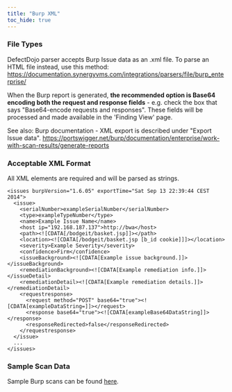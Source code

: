 ```yaml
---
title: "Burp XML"
toc_hide: true
---
```

### File Types
DefectDojo parser accepts Burp Issue data as an .xml file.
To parse an HTML file instead, use this method: https://documentation.synergyvms.com/integrations/parsers/file/burp_enterprise/

When the Burp report is generated, **the recommended option is Base64
encoding both the request and response fields** - e.g. check the box
that says \"Base64-encode requests and responses\". These fields will be
processed and made available in the \'Finding View\' page.

See also: Burp documentation - XML export is described under "Export Issue data".  https://portswigger.net/burp/documentation/enterprise/work-with-scan-results/generate-reports

### Acceptable XML Format
All XML elements are required and will be parsed as strings.

~~~
<issues burpVersion="1.6.05" exportTime="Sat Sep 13 22:39:44 CEST 2014">
  <issue>
    <serialNumber>exampleSerialNumber</serialNumber>
    <type>exampleTypeNumber</type>
    <name>Example Issue Name</name>
    <host ip="192.168.187.137">http://bwa</host>
    <path><![CDATA[/bodgeit/basket.jsp]]></path>
    <location><![CDATA[/bodgeit/basket.jsp [b_id cookie]]]></location>
    <severity>Example Severity</severity>
    <confidence>Firm</confidence>
    <issueBackground><![CDATA[Example issue background.]]></issueBackground>
    <remediationBackground><![CDATA[Example remediation info.]]></issueDetail>
    <remediationDetail><![CDATA[Example remediation details.]]></remediationDetail>
    <requestresponse>
      <request method="POST" base64="true"><![CDATA[exampleDataString=]]></request>
      <response base64="true"><![CDATA[exampleBase64DataString]]></response>
      <responseRedirected>false</responseRedirected>
    </requestresponse>
  </issue>
  ...
</issues>
~~~

### Sample Scan Data
Sample Burp scans can be found [here](https://github.com/DefectDojo/django-DefectDojo/tree/master/unittests/scans/burp).